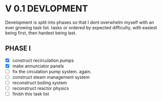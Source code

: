 # V 0.1 DEVLOPMENT
Development is split into phases so that I dont overwhelm myself with an ever growing task list. tasks or ordered by expected difficulty, with easiest being first, then hardest being last.

## PHASE I
- [X] construct recirculation pumps
- [X] make annunciator panels
- [ ] fix the circulation pump system. again.
- [ ] construct steam management system
- [ ] reconstruct boiling system
- [ ] reconstruct reactor physics
- [ ] finish this task list
